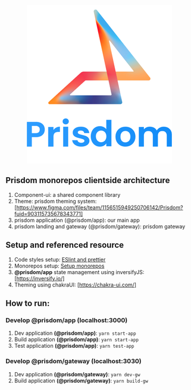 <div style="text-align: center;">

![Prisdom img](images/Logo.png)

</div>

## Prisdom monorepos clientside architecture

1. Component-ui: a shared component library
2. Theme: prisdom theming system: [https://www.figma.com/files/team/1156515949250706142/Prisdom?fuid=903115735678343771]
3. prisdom application (@prisdom/app): our main app
4. prisdom landing and gateway (@prisdom/gateway): prisdom gateway

## Setup and referenced resource

1. Code styles setup: [ESlint and prettier](https://dev.to/monfernape/enforce-husky-pre-commit-with-eslint-prettier-in-monorepo-55jc)
2. Monorepos setup: [Setup monorepos ](https://jibin.tech/blog/monorepo-with-create-react-app/)
3. **@prisdom/app** state management using inversifyJS: [https://inversify.io/]
4. Theming using chakraUI: [https://chakra-ui.com/]

## How to run:

### Develop @prisdom/app (localhost:3000)

1. Dev application **(@prisdom/app)**: `yarn start-app`
2. Build application **(@prisdom/app)**: `yarn start-app`
3. Test application **(@prisdom/app)**: `yarn test-app`

### Develop @prisdom/gateway (localhost:3030)

1. Dev application **(@prisdom/gateway)**: `yarn dev-gw`
1. Build application **(@prisdom/gateway)**: `yarn build-gw`

